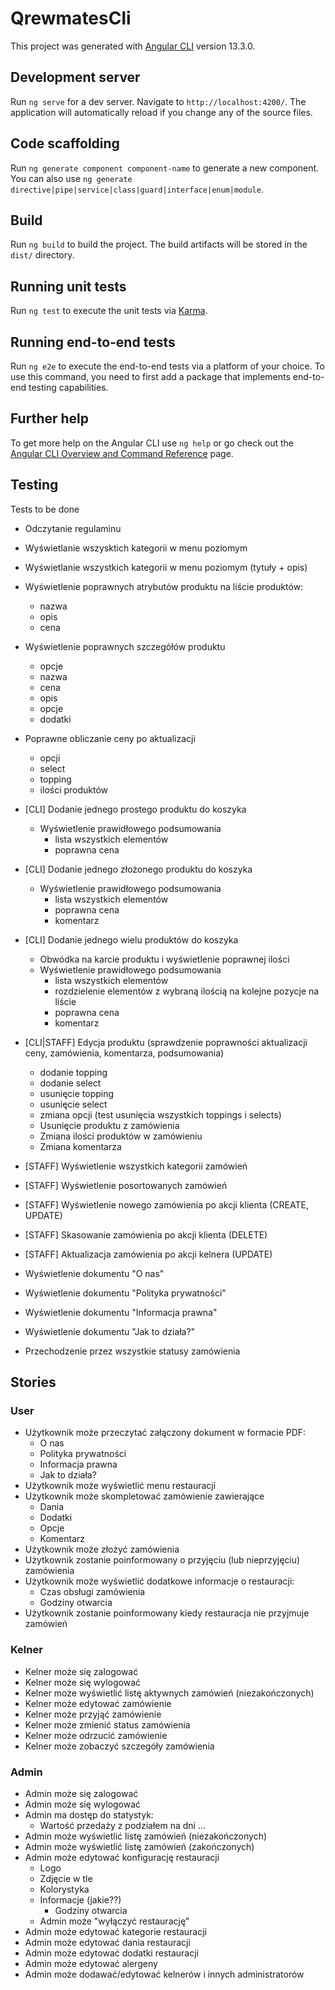 # QrewmatesCli

This project was generated with [Angular CLI](https://github.com/angular/angular-cli) version 13.3.0.

## Development server

Run `ng serve` for a dev server. Navigate to `http://localhost:4200/`. The application will automatically reload if you change any of the source files.

## Code scaffolding

Run `ng generate component component-name` to generate a new component. You can also use `ng generate directive|pipe|service|class|guard|interface|enum|module`.

## Build

Run `ng build` to build the project. The build artifacts will be stored in the `dist/` directory.

## Running unit tests

Run `ng test` to execute the unit tests via [Karma](https://karma-runner.github.io).

## Running end-to-end tests

Run `ng e2e` to execute the end-to-end tests via a platform of your choice. To use this command, you need to first add a package that implements end-to-end testing capabilities.

## Further help

To get more help on the Angular CLI use `ng help` or go check out the [Angular CLI Overview and Command Reference](https://angular.io/cli) page.

## Testing
Tests to be done

- Odczytanie regulaminu
- Wyświetlanie wszysktich kategorii w menu poziomym
- Wyświetlanie wszystkich kategorii w menu poziomym (tytuły + opis)
- Wyświetlenie poprawnych atrybutów produktu na liście produktów:
    - nazwa
    - opis
    - cena

- Wyświetlenie poprawnych szczegółów produktu
    - opcje
    - nazwa
    - cena
    - opis
    - opcje
    - dodatki

- Poprawne obliczanie ceny po aktualizacji
    - opcji
    - select
    - topping
    - ilości produktów

- [CLI] Dodanie jednego prostego produktu do koszyka
    - Wyświetlenie prawidłowego podsumowania
        - lista wszystkich elementów
        - poprawna cena

- [CLI] Dodanie jednego złożonego produktu do koszyka
    - Wyświetlenie prawidłowego podsumowania
        - lista wszystkich elementów
        - poprawna cena
        - komentarz

- [CLI] Dodanie jednego wielu produktów do koszyka
    - Obwódka na karcie produktu i wyświetlenie poprawnej ilości
    - Wyświetlenie prawidłowego podsumowania
        - lista wszystkich elementów
        - rozdzielenie elementów z wybraną ilością na kolejne pozycje na liście
        - poprawna cena
        - komentarz

- [CLI|STAFF] Edycja produktu (sprawdzenie poprawności aktualizacji ceny, zamówienia, komentarza, podsumowania)
    - dodanie topping
    - dodanie select
    - usunięcie topping
    - usunięcie select
    - zmiana opcji (test usunięcia wszystkich toppings i selects)
    - Usunięcie produktu z zamówienia
    - Zmiana ilości produktów w zamówieniu
    - Zmiana komentarza

- [STAFF] Wyświetlenie wszystkich kategorii zamówień
- [STAFF] Wyświetlenie posortowanych zamówień 
- [STAFF] Wyświetlenie nowego zamówienia po akcji klienta (CREATE, UPDATE)
- [STAFF] Skasowanie zamówienia po akcji klienta (DELETE)
- [STAFF] Aktualizacja zamówienia po akcji kelnera (UPDATE)

- Wyświetlenie dokumentu "O nas"
- Wyświetlenie dokumentu "Polityka prywatności"
- Wyświetlenie dokumentu "Informacja prawna"
- Wyświetlenie dokumentu "Jak to działa?"
- Przechodzenie przez wszystkie statusy zamówienia


## Stories
### User
- Użytkownik może przeczytać załączony dokument w formacie PDF:
    - O nas
    - Polityka prywatności
    - Informacja prawna 
    - Jak to działa?
- Użytkownik może wyświetlić menu restauracji
- Użytkownik może skompletować zamówienie zawierające
    - Dania
    - Dodatki
    - Opcje
    - Komentarz
- Użytkownik może złożyć zamówienia
- Użytkownik zostanie poinformowany o przyjęciu (lub nieprzyjęciu) zamówienia
- Użytkownik może wyświetlić dodatkowe informacje o restauracji:
    - Czas obsługi zamówienia
    - Godziny otwarcia
- Użytkownik zostanie poinformowany kiedy restauracja nie przyjmuje zamówień

### Kelner
- Kelner może się zalogować
- Kelner może się wylogować
- Kelner może wyświetlić listę aktywnych zamówień (niezakończonych)
- Kelner może edytować zamówienie
- Kelner może przyjąć zamówienie
- Kelner może zmienić status zamówienia
- Kelner może odrzucić zamówienie
- Kelner może zobaczyć szczegóły zamówienia

### Admin
- Admin może się zalogować
- Admin może się wylogować
- Admin ma dostęp do statystyk:
    - Wartość przedaży z podziałem na dni
    ...
- Admin może wyświetlić listę zamówień (niezakończonych)
- Admin może wyświetlić listę zamówień (zakończonych)
- Admin może edytować konfigurację restauracji
    - Logo
    - Zdjęcie w tle
    - Kolorystyka
    - Informacje (jakie??)
        - Godziny otwarcia
    - Admin może "wyłączyć restaurację"
- Admin może edytować kategorie restauracji
- Admin może edytować dania restauracji
- Admin może edytować dodatki restauracji
- Admin może edytować alergeny
- Admin może dodawać/edytować kelnerów i innych administratorów